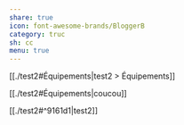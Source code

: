 ```yaml
---
share: true
icon: font-awesome-brands/BloggerB
category: truc
sh: cc
menu: true
---
```



[[./test2#Équipements|test2 > Équipements]]

[[./test2#Équipements|coucou]]

[[./test2#^9161d1|test2]] 

